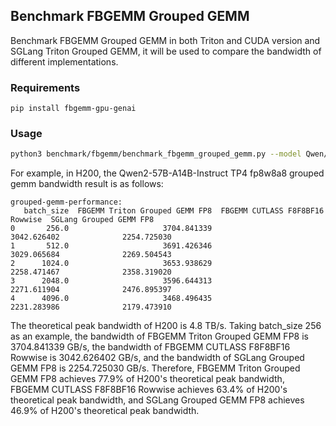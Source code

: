 ## Benchmark FBGEMM Grouped GEMM

Benchmark FBGEMM Grouped GEMM in both Triton and CUDA version and SGLang Triton Grouped GEMM, it will be used to compare the bandwidth of different implementations.

### Requirements

```shell
pip install fbgemm-gpu-genai
```

### Usage

```bash
python3 benchmark/fbgemm/benchmark_fbgemm_grouped_gemm.py --model Qwen/Qwen2-57B-A14B-Instruct --tp-size 4 --use-fp8-w8a8
```

For example, in H200, the Qwen2-57B-A14B-Instruct TP4 fp8w8a8 grouped gemm bandwidth result is as follows:

```shell
grouped-gemm-performance:
   batch_size  FBGEMM Triton Grouped GEMM FP8  FBGEMM CUTLASS F8F8BF16 Rowwise  SGLang Grouped GEMM FP8
0       256.0                     3704.841339                      3042.626402              2254.725030
1       512.0                     3691.426346                      3029.065684              2269.504543
2      1024.0                     3653.938629                      2258.471467              2358.319020
3      2048.0                     3596.644313                      2271.611904              2476.895397
4      4096.0                     3468.496435                      2231.283986              2179.473910
```

The theoretical peak bandwidth of H200 is 4.8 TB/s. Taking batch_size 256 as an example, the bandwidth of FBGEMM Triton Grouped GEMM FP8 is 3704.841339 GB/s, the bandwidth of FBGEMM CUTLASS F8F8BF16 Rowwise is 3042.626402 GB/s, and the bandwidth of SGLang Grouped GEMM FP8 is 2254.725030 GB/s. Therefore, FBGEMM Triton Grouped GEMM FP8 achieves 77.9% of H200's theoretical peak bandwidth, FBGEMM CUTLASS F8F8BF16 Rowwise achieves 63.4% of H200's theoretical peak bandwidth, and SGLang Grouped GEMM FP8 achieves 46.9% of H200's theoretical peak bandwidth.
